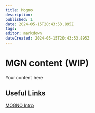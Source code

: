 ```yaml
---
title: Mogno
description: 
published: 1
date: 2024-05-15T20:43:53.895Z
tags: 
editor: markdown
dateCreated: 2024-05-15T20:43:53.895Z
---
```


# MGN content (WIP)
Your content here

## Useful Links

[MOGNO Intro](/Beamlines/Mogno/mgn_intro.md)